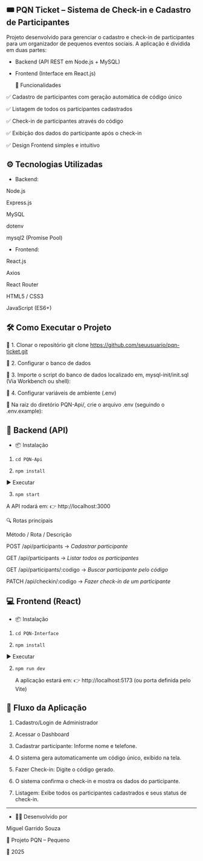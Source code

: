 🎟️ PQN Ticket – Sistema de Check-in e Cadastro de Participantes
-

Projeto desenvolvido para gerenciar o cadastro e check-in de participantes para um organizador de pequenos eventos sociais.
A aplicação é dividida em duas partes:

- Backend (API REST em Node.js + MySQL)

- Frontend (Interface em React.js)

    🚀 Funcionalidades

✅ Cadastro de participantes com geração automática de código único

✅ Listagem de todos os participantes cadastrados

✅ Check-in de participantes através do código

✅ Exibição dos dados do participante após o check-in

✅ Design Frontend simples e intuitivo

⚙️ Tecnologias Utilizadas
-
- Backend:

Node.js

Express.js

MySQL

dotenv

mysql2 (Promise Pool)

- Frontend:

React.js

Axios

React Router

HTML5 / CSS3

JavaScript (ES6+)

🛠️ Como Executar o Projeto
-
🔹 1. Clonar o repositório
git clone https://github.com/seuusuario/pqn-ticket.git

🔹 2. Configurar o banco de dados

🔹 3. Importe o script do banco de dados localizado em, mysql-init/init.sql
(Via Workbench ou shell):

🔹 4. Configurar variáveis de ambiente (.env)

🔹 Na raiz do diretório PQN-Api/, crie o arquivo .env (seguindo o .env.example):


🧠 Backend (API)
-
- 📦 Instalação

1. `cd PQN-Api`

2. `npm install`

▶️ Executar

3. `npm start`


A API rodará em:
👉 http://localhost:3000

🔍 Rotas principais

Método / Rota / Descrição

POST	/api/participants -> *Cadastrar participante*

GET	    /api/participants -> *Listar todos os participantes*

GET	    /api/participants/:codigo -> *Buscar participante pelo código*

PATCH	/api/checkin/:codigo -> *Fazer check-in de um participante*

💻 Frontend (React)
-

- 📦 Instalação

1. `cd PQN-Interface`

2. `npm install`

▶️ Executar

2. `npm run dev`

    A aplicação estará em: 👉 http://localhost:5173 (ou porta definida pelo Vite)

🧾 Fluxo da Aplicação
-
1. Cadastro/Login de Administrador
2. Acessar o Dashboard
3. Cadastrar participante: Informe nome e telefone.
4. O sistema gera automaticamente um código único, exibido na tela.
5. Fazer Check-in: Digite o código gerado.
6. O sistema confirma o check-in e mostra os dados do participante.

7. Listagem: Exibe todos os participantes cadastrados e seus status de check-in.
----------

- 👨‍💻 Desenvolvido por

Miguel Garrido Souza

📘 Projeto PQN – Pequeno

📅 2025
